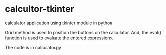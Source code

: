 # calcultor-tkinter
calculator application using tkinter module in python

Grid method is used to position the buttons on the calculator.
And, the eval() function is used to evaluate the entered expressions.

The code is in calculator.py
